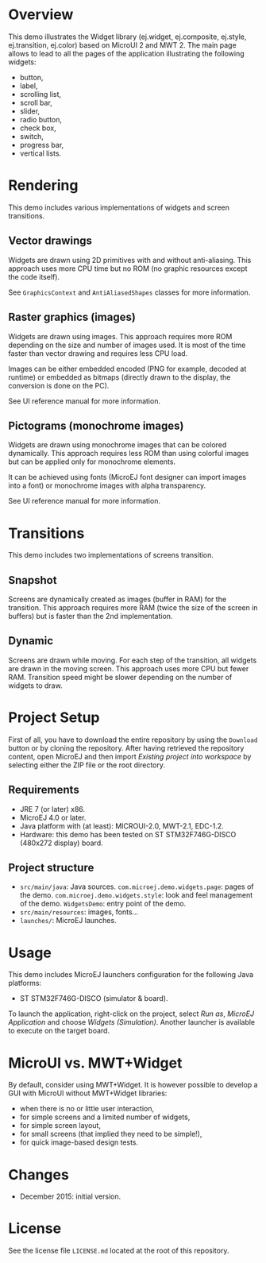 # Overview
This demo illustrates the Widget library (ej.widget, ej.composite, ej.style, ej.transition, ej.color) based on MicroUI 2 and MWT 2.
The main page allows to lead to all the pages of the application illustrating the following widgets:
- button,
- label,
- scrolling list,
- scroll bar,
- slider,
- radio button,
- check box,
- switch,
- progress bar,
- vertical lists.

# Rendering
This demo includes various implementations of widgets and screen transitions.

## Vector drawings
Widgets are drawn using 2D primitives with and without anti-aliasing. This approach uses more CPU time but no ROM (no graphic resources except the code itself).

See `GraphicsContext` and `AntiAliasedShapes` classes for more information. 

## Raster graphics (images)
Widgets are drawn using images. This approach requires more ROM depending on the size and number of images used. It is most of the time faster than vector drawing and requires less CPU load.

Images can be either embedded encoded (PNG for example, decoded at runtime) or embedded as bitmaps (directly drawn to the display, the conversion is done on the PC).

See UI reference manual for more information.

## Pictograms (monochrome images)
Widgets are drawn using monochrome images that can be colored dynamically. This approach requires less ROM than using colorful images but can be applied only for monochrome elements.

It can be achieved using fonts (MicroEJ font designer can import images into a font) or monochrome images with alpha transparency.

See UI reference manual for more information.

# Transitions
This demo includes two implementations of screens transition.

## Snapshot
Screens are dynamically created as images (buffer in RAM) for the transition. This approach requires more RAM (twice the size of the screen in buffers) but is faster than the 2nd implementation.

## Dynamic
Screens are drawn while moving. For each step of the transition, all widgets are drawn in the moving screen. This approach uses more CPU but fewer RAM. Transition speed might be slower depending on the number of widgets to draw.

# Project Setup
First of all, you have to download the entire repository by using the `Download` button or by cloning the repository. After having retrieved the repository content, open MicroEJ and then import _Existing project into workspace_ by selecting either the ZIP file or the root directory.

## Requirements
- JRE 7 (or later) x86.
- MicroEJ 4.0 or later.
- Java platform with (at least): MICROUI-2.0, MWT-2.1, EDC-1.2.
- Hardware: this demo has been tested on ST STM32F746G-DISCO (480x272 display) board.

## Project structure
  - `src/main/java`: Java sources.
  		`com.microej.demo.widgets.page`: pages of the demo.
  		`com.microej.demo.widgets.style`: look and feel management of the demo.
  		`WidgetsDemo`: entry point of the demo.
  - `src/main/resources`: images, fonts…
  - `launches/`: MicroEJ launches.

# Usage
This demo includes MicroEJ launchers configuration for the following Java platforms:
- ST STM32F746G-DISCO (simulator & board).

To launch the application, right-click on the project, select _Run as_, _MicroEJ Application_ and choose _Widgets (Simulation)_. Another launcher is available to execute on the target board.

# MicroUI vs. MWT+Widget
By default, consider using MWT+Widget.
It is however possible to develop a GUI with MicroUI without MWT+Widget libraries:
* when there is no or little user interaction,
* for simple screens and a limited number of widgets,
* for simple screen layout,
* for small screens (that implied they need to be simple!),
* for quick image-based design tests.

# Changes
- December 2015: initial version.

# License
See the license file `LICENSE.md` located at the root of this repository.
